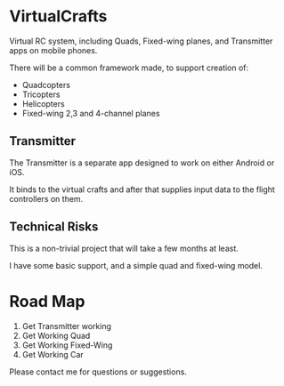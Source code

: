 # VirtualCrafts
Virtual RC system, including Quads, Fixed-wing planes, and Transmitter apps on mobile phones.

There will be a common framework made, to support creation of:

* Quadcopters
* Tricopters
* Helicopters
* Fixed-wing 2,3 and 4-channel planes

## Transmitter
The Transmitter is a separate app designed to work on either Android or iOS. 

It binds to the virtual crafts and after that supplies input data to the flight controllers on them.

## Technical Risks
This is a non-trivial project that will take a few months at least.

I have some basic support, and a simple quad and fixed-wing model.

# Road Map

1. Get Transmitter working
1. Get Working Quad
1. Get Working Fixed-Wing
1. Get Working Car

Please contact me for questions or suggestions.

